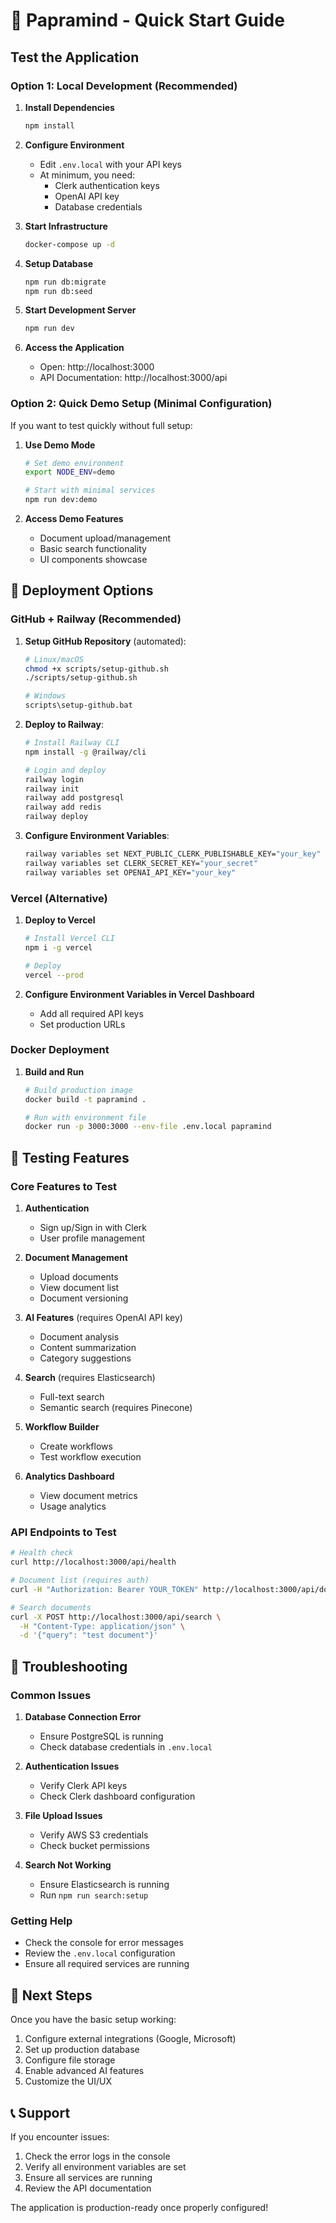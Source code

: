 # 🚀 Papramind - Quick Start Guide

## Test the Application

### Option 1: Local Development (Recommended)

1. **Install Dependencies**

   ```bash
   npm install
   ```

2. **Configure Environment**

   - Edit `.env.local` with your API keys
   - At minimum, you need:
     - Clerk authentication keys
     - OpenAI API key
     - Database credentials

3. **Start Infrastructure**

   ```bash
   docker-compose up -d
   ```

4. **Setup Database**

   ```bash
   npm run db:migrate
   npm run db:seed
   ```

5. **Start Development Server**

   ```bash
   npm run dev
   ```

6. **Access the Application**
   - Open: http://localhost:3000
   - API Documentation: http://localhost:3000/api

### Option 2: Quick Demo Setup (Minimal Configuration)

If you want to test quickly without full setup:

1. **Use Demo Mode**

   ```bash
   # Set demo environment
   export NODE_ENV=demo

   # Start with minimal services
   npm run dev:demo
   ```

2. **Access Demo Features**
   - Document upload/management
   - Basic search functionality
   - UI components showcase

## 🔗 Deployment Options

### GitHub + Railway (Recommended)

1. **Setup GitHub Repository** (automated):

   ```bash
   # Linux/macOS
   chmod +x scripts/setup-github.sh
   ./scripts/setup-github.sh

   # Windows
   scripts\setup-github.bat
   ```

2. **Deploy to Railway**:

   ```bash
   # Install Railway CLI
   npm install -g @railway/cli

   # Login and deploy
   railway login
   railway init
   railway add postgresql
   railway add redis
   railway deploy
   ```

3. **Configure Environment Variables**:
   ```bash
   railway variables set NEXT_PUBLIC_CLERK_PUBLISHABLE_KEY="your_key"
   railway variables set CLERK_SECRET_KEY="your_secret"
   railway variables set OPENAI_API_KEY="your_key"
   ```

### Vercel (Alternative)

1. **Deploy to Vercel**

   ```bash
   # Install Vercel CLI
   npm i -g vercel

   # Deploy
   vercel --prod
   ```

2. **Configure Environment Variables in Vercel Dashboard**
   - Add all required API keys
   - Set production URLs

### Docker Deployment

1. **Build and Run**

   ```bash
   # Build production image
   docker build -t papramind .

   # Run with environment file
   docker run -p 3000:3000 --env-file .env.local papramind
   ```

## 🧪 Testing Features

### Core Features to Test

1. **Authentication**

   - Sign up/Sign in with Clerk
   - User profile management

2. **Document Management**

   - Upload documents
   - View document list
   - Document versioning

3. **AI Features** (requires OpenAI API key)

   - Document analysis
   - Content summarization
   - Category suggestions

4. **Search** (requires Elasticsearch)

   - Full-text search
   - Semantic search (requires Pinecone)

5. **Workflow Builder**

   - Create workflows
   - Test workflow execution

6. **Analytics Dashboard**
   - View document metrics
   - Usage analytics

### API Endpoints to Test

```bash
# Health check
curl http://localhost:3000/api/health

# Document list (requires auth)
curl -H "Authorization: Bearer YOUR_TOKEN" http://localhost:3000/api/documents

# Search documents
curl -X POST http://localhost:3000/api/search \
  -H "Content-Type: application/json" \
  -d '{"query": "test document"}'
```

## 🔧 Troubleshooting

### Common Issues

1. **Database Connection Error**

   - Ensure PostgreSQL is running
   - Check database credentials in `.env.local`

2. **Authentication Issues**

   - Verify Clerk API keys
   - Check Clerk dashboard configuration

3. **File Upload Issues**

   - Verify AWS S3 credentials
   - Check bucket permissions

4. **Search Not Working**
   - Ensure Elasticsearch is running
   - Run `npm run search:setup`

### Getting Help

- Check the console for error messages
- Review the `.env.local` configuration
- Ensure all required services are running

## 🎯 Next Steps

Once you have the basic setup working:

1. Configure external integrations (Google, Microsoft)
2. Set up production database
3. Configure file storage
4. Enable advanced AI features
5. Customize the UI/UX

## 📞 Support

If you encounter issues:

1. Check the error logs in the console
2. Verify all environment variables are set
3. Ensure all services are running
4. Review the API documentation

The application is production-ready once properly configured!
